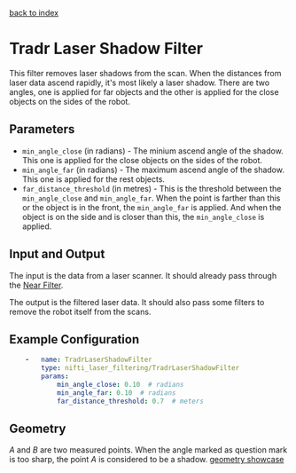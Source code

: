 [back to index](index.md)

# Tradr Laser Shadow Filter
This filter removes laser shadows from the scan. When the distances from laser data ascend rapidly, it's most likely a laser shadow. There are two angles, one is applied for far objects and the other is applied for the close objects on the sides of the robot.

## Parameters
* `min_angle_close` (in radians) - The minium ascend angle of the shadow. This one is applied for the close objects on the sides of the robot.
* `min_angle_far` (in radians) - The maximum ascend angle of the shadow. This one is applied for the rest objects.
* `far_distance_threshold` (in metres) - This is the threshold between the `min_angle_close` and `min_angle_far`. When the point is farther than this or the object is in the front, the `min_angle_far` is applied. And when the object is on the side and is closer than this, the `min_angle_close` is applied.

## Input and Output
The input is the data from a laser scanner. It should already pass through the [Near Filter](NearFilter.md).

The output is the filtered laser data. It should also pass some filters to remove the robot itself from the scans.

## Example Configuration
```yaml
    -   name: TradrLaserShadowFilter
        type: nifti_laser_filtering/TradrLaserShadowFilter
        params:
            min_angle_close: 0.10  # radians
            min_angle_far: 0.10  # radians
            far_distance_threshold: 0.7  # meters
```

## Geometry
*A* and *B* are two measured points. When the angle marked as question mark is too sharp, the point *A* is considered to be a shadow.
[geometry showcase](svg/TradrLaserShadowFilter.svg)
